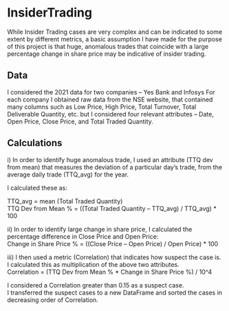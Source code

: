 # InsiderTrading

While Insider Trading cases are very complex and can be indicated to some extent by different metrics, a basic assumption I have made for the purpose of this project is that huge, anomalous trades that coincide with a large percentage change in share price may be indicative of insider trading.

## Data

I considered the 2021 data for two companies – Yes Bank and Infosys 
For each company I obtained raw data from the NSE website, that contained many columns such as Low Price, High Price, Total Turnover, Total Deliverable Quantity, etc. but I considered four relevant attributes – Date, Open Price, Close Price, and Total Traded Quantity. 

## Calculations

i) In order to identify huge anomalous trade, I used an attribute (TTQ dev from mean) that measures the deviation of a particular day’s trade, from the average daily trade (TTQ_avg) for the year.  

I calculated these as: 

TTQ_avg = mean (Total Traded Quantity)  
TTQ Dev from Mean % = ((Total Traded Quantity – TTQ_avg) / TTQ_avg) * 100  

ii) In order to identify large change in share price, I calculated the percentage difference in Close Price and Open Price:  
Change in Share Price % = ((Close Price – Open Price) / Open Price) * 100  

iii) I then used a metric (Correlation) that indicates how suspect the case is. I calculated this as multiplication of the above two attributes.  
Correlation = (TTQ Dev from Mean % * Change in Share Price %)  / 10^4  

I considered a Correlation greater than 0.15 as a suspect case.   
I transferred the suspect cases to a new DataFrame and sorted the cases in decreasing order of Correlation.  

